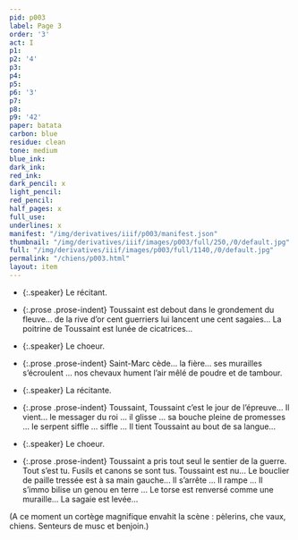 ```yaml
---
pid: p003
label: Page 3
order: '3'
act: I
p1: 
p2: '4'
p3: 
p4: 
p5: 
p6: '3'
p7: 
p8: 
p9: '42'
paper: batata
carbon: blue
residue: clean
tone: medium
blue_ink: 
dark_ink: 
red_ink: 
dark_pencil: x
light_pencil: 
red_pencil: 
half_pages: x
full_use: 
underlines: x
manifest: "/img/derivatives/iiif/p003/manifest.json"
thumbnail: "/img/derivatives/iiif/images/p003/full/250,/0/default.jpg"
full: "/img/derivatives/iiif/images/p003/full/1140,/0/default.jpg"
permalink: "/chiens/p003.html"
layout: item
---
```




- {:.speaker} Le récitant.

- {:.prose .prose-indent} Toussaint est debout dans le grondement du fleuve... de la rive d’or cent guerriers lui lancent un<span class="delete">e</span> cent sagaies... La poitrine de Toussaint est lunée de cicatrices...


- {:.speaker} Le choeur.

- {:.prose .prose-indent} Saint-Marc cède... la fière... ses murailles s’écroulent ... nos chevaux hument l’air m<span class="add light-pencil ">ê</span>lé de poudre et de tambour.


- {:.speaker} La récitante.

- {:.prose .prose-indent} Toussaint, Toussaint c’est le jour de l’épreuve... Il vient... le messager du roi ... il glisse ... sa bouche pleine de promesses ... le serpent siffle ... siffle ... Il tient Toussaint au bout de sa langue...


- {:.speaker} Le choeur.

- {:.prose .prose-indent} Toussaint a pris tout seul le sentier de la guerre. Tout s’est tu. Fusils et canons se sont tus. Toussaint est nu... Le bouclier de paille tressée est à sa main gauche... Il s’arrête ... Il rampe ... Il s’immo bilise un genou en terre ... Le torse est renversé comme une muraille... La sagaie est levée...


(A ce moment un cortège magnifique envahit la scène&nbsp;: pèlerins, che vaux, chiens. Senteurs de musc et benjoin.)




